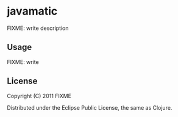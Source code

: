# javamatic

FIXME: write description

## Usage

FIXME: write

## License

Copyright (C) 2011 FIXME

Distributed under the Eclipse Public License, the same as Clojure.
